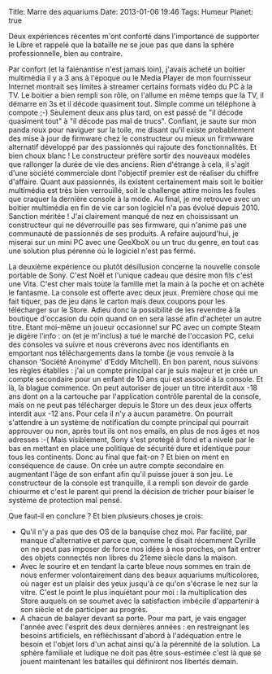 Title: Marre des aquariums
Date: 2013-01-06 19:46
Tags: Humeur
Planet: true


Deux expériences récentes m'ont conforté dans l'importance de supporter le
Libre et rappelé que la bataille ne se joue pas que dans la sphère
professionnelle, bien au contraire.

Par confort (et la faiénantise n'est jamais loin), j'avais acheté un boitier
multimédia il y a 3 ans à l'époque ou le Media Player de mon fournisseur
Internet montrait ses limites à streamer certains formats vidéo du PC à la
TV. Le boitier a bien rempli son rôle, on l'allume en même temps que la TV, il
démarre en 3s et il décode quasiment tout. Simple comme un téléphone à
compote ;-) Seulement deux ans plus tard, on est passé de "il décode quasiment
tout" à "il décode pas mal de trucs". Confiant, je saute sur mon panda roux
pour naviguer sur la toile, me disant qu'il existe probablement des mise à jour
de firmware chez le constructeur ou mieux un firmwware alternatif développé
par des passionnés qui rajoute des fonctionnalités. Et bien choux blanc ! Le
constructeur préfère sortir des nouveaux modèles que rallonger la durée de
vie des anciens. Rien d'étrange à cela, il s'agit d'une société commerciale
dont l'objectif premier est de réaliser du chiffre d'affaire. Quant aux
passionnés, ils existent certainement mais soit le boitier multimédia est
très bien verrouillé, soit le challenge attire moins les foules que craquer la
dernière console à la mode. Au final, je me retrouve avec un boitier
multimédia en fin de vie car son logiciel n'a pas évolué depuis 2010.
Sanction méritée ! J'ai clairement manqué de nez en choississant un
constructeur qui ne déverrouille pas ses firmware, qui n'anime pas une
communauté de passionnés de ses produits. A refaire aujourd'hui, je miserai
sur un mini PC avec une GeeXboX ou un truc du genre, en tout cas une solution
plus pérenne où le logiciel n'est pas fermé.

La deuxième expérience ou plutôt désillusion concerne la nouvelle console
portable de Sony. C'est Noël et l'unique cadeau que désire mon fils c'est une
Vita. C'est cher mais toute la famille met la main à la poche et on achète le
fantasme. La console est offerte avec deux jeux. Première chose qui me fait
tiquer, pas de jeu dans le carton mais deux coupons pour les télécharger sur
le Store. Adieu donc la possibilité de les revendre à la boutique d'occasion
du coin quand on en sera lassé afin d'acheter un autre titre. Etant moi-même
un joueur occasionnel sur PC avec un compte Steam je digère l'info : on (et je
m'inclus) a tué le marché de l'occasion PC, celui des consoles va suivre et
nous crèverons avec nos identifiants en emportant nos téléchargements dans la
tombe (je vous renvoie à la chanson 'Société Anonyme' d'Eddy Mitchell). En
bon parent, nous suivons les règles établies : j'ai un compte principal car je
suis majeur et je crée un compte secondaire pour un enfant de 10 ans qui est
associé à la console. Et là, la blague commence. On peut autoriser de jouer
un titre interdit aux -18 ans dont on a la cartouche par l'application contrôle
parental de la console, mais on ne peut pas télécharger depuis le Store un des
deux jeux offerts interdit aux -12 ans. Pour cela il n'y a aucun paramètre. On
pourrait s'attendre à un système de notification du compte principal qui
pourrait approuver ou non, après tout ils ont nos emails, en plus de nos âges
et nos adresses :-( Mais visiblement, Sony s'est protégé à fond et a nivelé
par le bas en mettant en place une politique de sécurité dure et identique
pour tous les continents. Donc au final que fait-on ? Et bien on ment en
conséquence de cause. On crée un autre compte secondaire en augmentant l'âge
de son enfant afin qu'il puisse jouer à son jeu. Le constructeur de la console
est tranquille, il a rempli son devoir de garde chiourme et c'est le parent qui
prend la décision de tricher pour biaiser le système de protection mal pensé.

Que faut-il en conclure ? Et bien plusieurs choses je crois:

*    Qu'il n'y a pas que des OS de la banquise chez moi. Par facilité, par manque
d'alternative et parce que, comme le disait récemment Cyrille on ne peut pas
imposer de force nos idées à nos proches, on fait entrer des objets connectés
non libres du 21ème siècle dans la maison.
*    Avec le sourire et en tendant la carte bleue nous sommes en train de nous
enfermer volontairement dans des beaux aquariums multicolores, où nager est un
plaisir des yeux jusqu'à ce qu'on s'écrase le nez sur la vitre. C'est le point
le plus inquiétant pour moi : la multiplication des Store auquels on se soumet
avec la satisfaction imbécile d'appartenir à son siècle et de participer au
progrès.
*    A chacun de balayer devant sa porte. Pour ma part, je vais engager l'année avec
l'esprit des deux dernières années : en restreignant les besoins artificiels,
en réfléchissant d'abord à l'adéquation entre le besoin et l'objet lors d'un
achat ainsi qu'à la pérennité de la solution. La sphère familiale et ludique
ne doit pas être sous-estimée c'est là que se jouent maintenant les batailles
qui définiront nos libertés demain.


